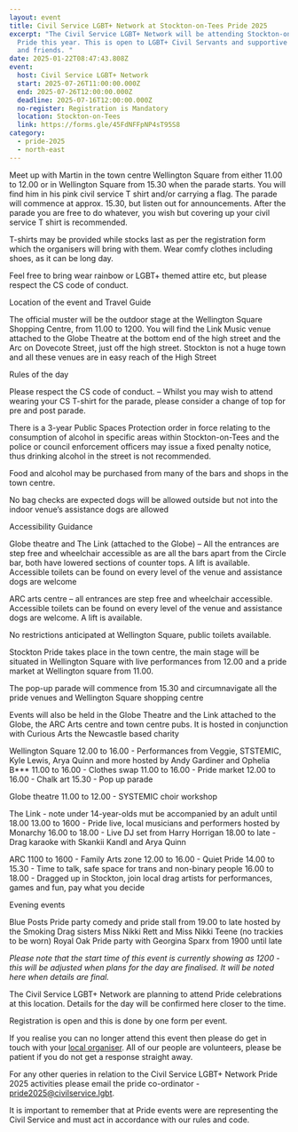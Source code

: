 ```yaml
---
layout: event
title: Civil Service LGBT+ Network at Stockton-on-Tees Pride 2025
excerpt: "The Civil Service LGBT+ Network will be attending Stockton-on-Tees
  Pride this year. This is open to LGBT+ Civil Servants and supportive family
  and friends. "
date: 2025-01-22T08:47:43.808Z
event:
  host: Civil Service LGBT+ Network
  start: 2025-07-26T11:00:00.000Z
  end: 2025-07-26T12:00:00.000Z
  deadline: 2025-07-16T12:00:00.000Z
  no-register: Registration is Mandatory
  location: Stockton-on-Tees
  link: https://forms.gle/45FdNFFpNP4sT95S8
category:
  - pride-2025
  - north-east
---
```

Meet up with Martin in the town centre Wellington Square from either 11.00 to 12.00 or in Wellington Square from 15.30 when the parade starts.  You will find him in his pink civil service T shirt and/or carrying a flag.  The parade will commence at approx. 15.30, but listen out for announcements.  After the parade you are free to do whatever, you wish but covering up your civil service T shirt is recommended.

T-shirts may be provided while stocks last as per the registration form which the organisers will bring with them.  Wear comfy clothes including shoes, as it can be long day.  

Feel free to bring wear rainbow or LGBT+ themed attire etc, but please respect the CS code of conduct. 

Location of the event and Travel Guide

The official muster will be the outdoor stage at the Wellington Square Shopping Centre, from 11.00 to 1200.  You will find the Link Music venue attached to the Globe Theatre at the bottom end of the high street and the Arc on Dovecote Street, just off the high street.  Stockton is not a huge town and all these venues are in easy reach of the High Street

Rules of the day

Please respect the CS code of conduct. – Whilst you may wish to attend wearing your CS T-shirt for the parade, please consider  a change of top for pre and post parade. 

There is a 3-year Public Spaces Protection order in force relating to the consumption of alcohol in specific areas within Stockton-on-Tees  and the police or council enforcement officers may issue a fixed penalty notice, thus drinking alcohol in the street is not recommended. 

Food and alcohol may  be purchased from many of the bars and shops in the town centre.

No bag checks are expected dogs will be allowed outside but not into the indoor venue’s assistance dogs are allowed 

Accessibility Guidance 

Globe theatre and  The Link (attached to the Globe) – All the entrances are step free and wheelchair accessible as are all the bars apart from the Circle bar, both have lowered sections of counter tops.  A lift is available.  Accessible toilets can be found on every level of the venue and assistance dogs are welcome

ARC arts centre – all entrances are step free and wheelchair accessible.  Accessible toilets can be found on every level of the venue and assistance dogs are welcome.  A lift is available.

No restrictions anticipated at Wellington Square, public toilets available.

Stockton Pride takes place in the town centre, the main stage will be situated in Wellington Square with live performances from 12.00 and a pride market at Wellington square from 11.00.

The pop-up parade will commence from 15.30 and circumnavigate all the pride venues and Wellington Square shopping centre

Events will also be held in the Globe Theatre and the Link attached to the Globe, the ARC Arts centre and town centre pubs.  It is hosted in conjunction with Curious Arts the Newcastle based charity

Wellington Square
12.00 to 16.00 - Performances from Veggie, STSTEMIC, Kyle Lewis, Arya Quinn and more hosted by Andy Gardiner and Ophelia B\*\**
11.00 to 16.00 - Clothes swap 
11.00 to 16.00 - Pride market
12.00 to 16.00 - Chalk art
15.30 - Pop up parade

Globe theatre
11.00 to 12.00 - SYSTEMIC choir workshop

The Link - note under 14-year-olds mut be accompanied by an adult until 18.00
13.00 to 1600 - Pride live, local musicians and performers hosted by Monarchy
16.00 to 18.00 - Live DJ set from Harry Horrigan
18.00 to late - Drag karaoke with Skankii Kandl and Arya Quinn

ARC 
1100 to 1600 - Family Arts zone
12.00 to 16.00 - Quiet Pride
14.00 to 15.30 - Time to talk, safe space for trans and non-binary people
16.00 to 18.00 - Dragged up in Stockton, join local drag artists for performances, games and fun, pay what you decide

Evening events

Blue Posts Pride party comedy and pride stall from 19.00 to late hosted by the Smoking Drag sisters Miss Nikki Rett and Miss Nikki Teene (no trackies to be worn)
Royal Oak Pride party with Georgina Sparx from 1900 until late

*P﻿lease note that the start time of this event is currently showing as 1200 - this will be adjusted when plans for the day are finalised. It will be noted here when details are final.*

The Civil Service LGBT+ Network are planning to attend Pride celebrations at this location. Details for the day will be confirmed here closer to the time. 

Registration is open and this is done by one form per event.

I﻿f you realise you can no longer attend this event then please do get in touch with your [local organiser](https://www.civilservice.lgbt/team/). All of our people are volunteers, please be patient if you do not get a response straight away. 

F﻿or any other queries in relation to the Civil Service LGBT+ Network Pride 2025 activities please email the pride co-ordinator - [pride2025@civilservice.lgbt](mailto:pride2025@civilservice.lgbt).

I﻿t is important to remember that at Pride events were are representing the Civil Service and must act in accordance with our rules and code.
